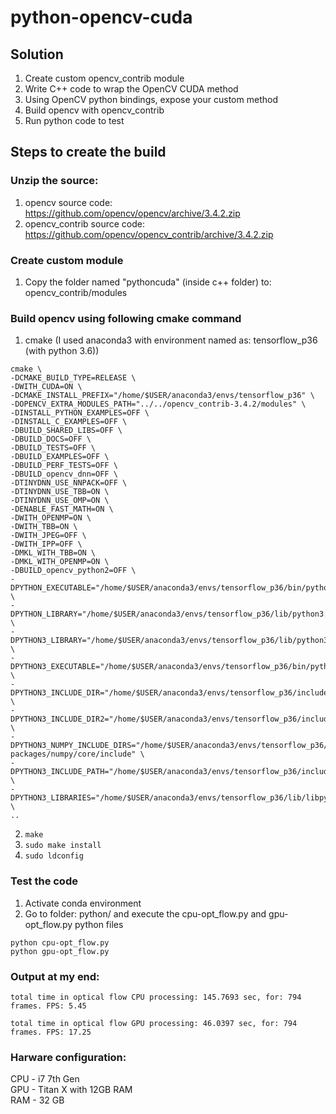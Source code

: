# python-opencv-cuda

## Solution
1. Create custom opencv_contrib module
2. Write C++ code to wrap the OpenCV CUDA method
3. Using OpenCV python bindings, expose your custom method
4. Build opencv with opencv_contrib
5. Run python code to test

## Steps to create the build
### Unzip the source: 
1. opencv source code: https://github.com/opencv/opencv/archive/3.4.2.zip
2. opencv_contrib source code: https://github.com/opencv/opencv_contrib/archive/3.4.2.zip

### Create custom module
1.	Copy the folder named "pythoncuda" (inside c++ folder) to: opencv_contrib/modules

### Build opencv using following cmake command
1. cmake (I used anaconda3 with environment named as: tensorflow_p36 (with python 3.6))
```
cmake \
-DCMAKE_BUILD_TYPE=RELEASE \
-DWITH_CUDA=ON \
-DCMAKE_INSTALL_PREFIX="/home/$USER/anaconda3/envs/tensorflow_p36" \
-DOPENCV_EXTRA_MODULES_PATH="../../opencv_contrib-3.4.2/modules" \
-DINSTALL_PYTHON_EXAMPLES=OFF \
-DINSTALL_C_EXAMPLES=OFF \
-DBUILD_SHARED_LIBS=OFF \
-DBUILD_DOCS=OFF \
-DBUILD_TESTS=OFF \
-DBUILD_EXAMPLES=OFF \
-DBUILD_PERF_TESTS=OFF \
-DBUILD_opencv_dnn=OFF \
-DTINYDNN_USE_NNPACK=OFF \
-DTINYDNN_USE_TBB=ON \
-DTINYDNN_USE_OMP=ON \
-DENABLE_FAST_MATH=ON \
-DWITH_OPENMP=ON \
-DWITH_TBB=ON \
-DWITH_JPEG=OFF \
-DWITH_IPP=OFF \
-DMKL_WITH_TBB=ON \
-DMKL_WITH_OPENMP=ON \
-DBUILD_opencv_python2=OFF \
-DPYTHON_EXECUTABLE="/home/$USER/anaconda3/envs/tensorflow_p36/bin/python" \
-DPYTHON_LIBRARY="/home/$USER/anaconda3/envs/tensorflow_p36/lib/python3.6" \
-DPYTHON3_LIBRARY="/home/$USER/anaconda3/envs/tensorflow_p36/lib/python3.6" \
-DPYTHON3_EXECUTABLE="/home/$USER/anaconda3/envs/tensorflow_p36/bin/python" \
-DPYTHON3_INCLUDE_DIR="/home/$USER/anaconda3/envs/tensorflow_p36/include/python3.6m" \
-DPYTHON3_INCLUDE_DIR2="/home/$USER/anaconda3/envs/tensorflow_p36/include" \
-DPYTHON3_NUMPY_INCLUDE_DIRS="/home/$USER/anaconda3/envs/tensorflow_p36/lib/python3.6/site-packages/numpy/core/include" \
-DPYTHON3_INCLUDE_PATH="/home/$USER/anaconda3/envs/tensorflow_p36/include/python3.6m" \
-DPYTHON3_LIBRARIES="/home/$USER/anaconda3/envs/tensorflow_p36/lib/libpython3.6m.so" \
..
```
2. ``` make ```
3. ``` sudo make install ```
4. ``` sudo ldconfig ```

### Test the code
1. Activate conda environment
2. Go to folder: python/ and execute the cpu-opt_flow.py and gpu-opt_flow.py python files
``` 
python cpu-opt_flow.py
python gpu-opt_flow.py 
```

### Output at my end:
``` total time in optical flow CPU processing: 145.7693 sec, for: 794 frames. FPS: 5.45 ```

``` total time in optical flow GPU processing: 46.0397 sec, for: 794 frames. FPS: 17.25 ```

### Harware configuration:
CPU - i7 7th Gen  
GPU - Titan X with 12GB RAM  
RAM - 32 GB

